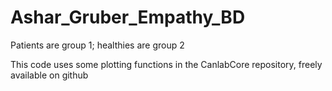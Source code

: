 # Ashar_Gruber_Empathy_BD

Patients are group 1; healthies are group 2

This code uses some plotting functions in the CanlabCore repository, freely available on github